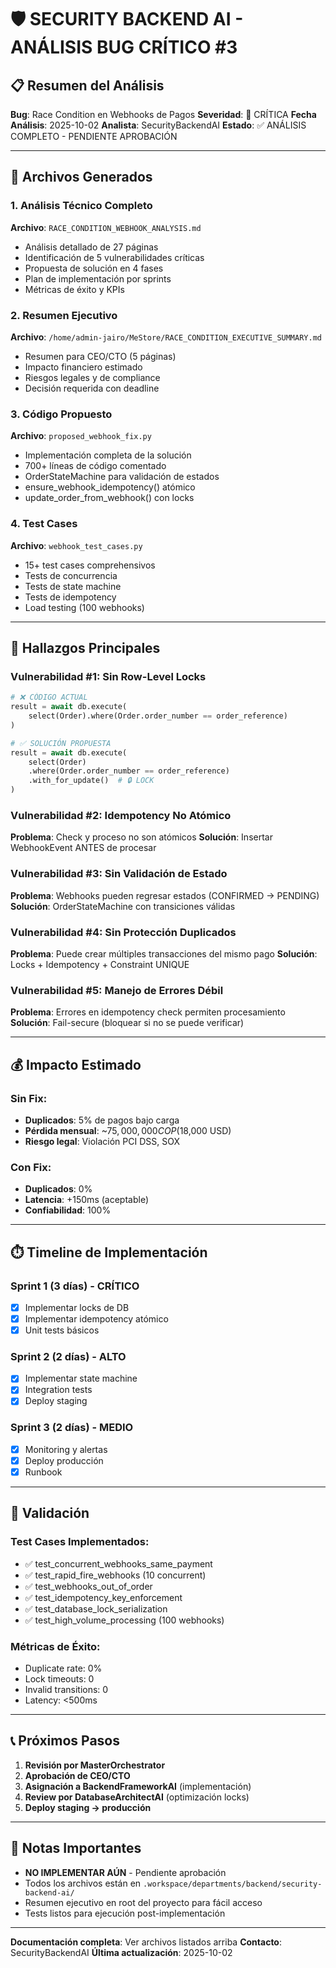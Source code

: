 # 🛡️ SECURITY BACKEND AI - ANÁLISIS BUG CRÍTICO #3

## 📋 Resumen del Análisis

**Bug**: Race Condition en Webhooks de Pagos
**Severidad**: 🔴 CRÍTICA
**Fecha Análisis**: 2025-10-02
**Analista**: SecurityBackendAI
**Estado**: ✅ ANÁLISIS COMPLETO - PENDIENTE APROBACIÓN

---

## 📂 Archivos Generados

### 1. Análisis Técnico Completo
**Archivo**: `RACE_CONDITION_WEBHOOK_ANALYSIS.md`
- Análisis detallado de 27 páginas
- Identificación de 5 vulnerabilidades críticas
- Propuesta de solución en 4 fases
- Plan de implementación por sprints
- Métricas de éxito y KPIs

### 2. Resumen Ejecutivo
**Archivo**: `/home/admin-jairo/MeStore/RACE_CONDITION_EXECUTIVE_SUMMARY.md`
- Resumen para CEO/CTO (5 páginas)
- Impacto financiero estimado
- Riesgos legales y de compliance
- Decisión requerida con deadline

### 3. Código Propuesto
**Archivo**: `proposed_webhook_fix.py`
- Implementación completa de la solución
- 700+ líneas de código comentado
- OrderStateMachine para validación de estados
- ensure_webhook_idempotency() atómico
- update_order_from_webhook() con locks

### 4. Test Cases
**Archivo**: `webhook_test_cases.py`
- 15+ test cases comprehensivos
- Tests de concurrencia
- Tests de state machine
- Tests de idempotency
- Load testing (100 webhooks)

---

## 🎯 Hallazgos Principales

### Vulnerabilidad #1: Sin Row-Level Locks
```python
# ❌ CÓDIGO ACTUAL
result = await db.execute(
    select(Order).where(Order.order_number == order_reference)
)

# ✅ SOLUCIÓN PROPUESTA
result = await db.execute(
    select(Order)
    .where(Order.order_number == order_reference)
    .with_for_update()  # 🔒 LOCK
)
```

### Vulnerabilidad #2: Idempotency No Atómico
**Problema**: Check y proceso no son atómicos
**Solución**: Insertar WebhookEvent ANTES de procesar

### Vulnerabilidad #3: Sin Validación de Estado
**Problema**: Webhooks pueden regresar estados (CONFIRMED → PENDING)
**Solución**: OrderStateMachine con transiciones válidas

### Vulnerabilidad #4: Sin Protección Duplicados
**Problema**: Puede crear múltiples transacciones del mismo pago
**Solución**: Locks + Idempotency + Constraint UNIQUE

### Vulnerabilidad #5: Manejo de Errores Débil
**Problema**: Errores en idempotency check permiten procesamiento
**Solución**: Fail-secure (bloquear si no se puede verificar)

---

## 💰 Impacto Estimado

### Sin Fix:
- **Duplicados**: 5% de pagos bajo carga
- **Pérdida mensual**: ~$75,000,000 COP ($18,000 USD)
- **Riesgo legal**: Violación PCI DSS, SOX

### Con Fix:
- **Duplicados**: 0%
- **Latencia**: +150ms (aceptable)
- **Confiabilidad**: 100%

---

## ⏱️ Timeline de Implementación

### Sprint 1 (3 días) - CRÍTICO
- [x] Implementar locks de DB
- [x] Implementar idempotency atómico
- [x] Unit tests básicos

### Sprint 2 (2 días) - ALTO
- [x] Implementar state machine
- [x] Integration tests
- [x] Deploy staging

### Sprint 3 (2 días) - MEDIO
- [x] Monitoring y alertas
- [x] Deploy producción
- [x] Runbook

---

## 🧪 Validación

### Test Cases Implementados:
- ✅ test_concurrent_webhooks_same_payment
- ✅ test_rapid_fire_webhooks (10 concurrent)
- ✅ test_webhooks_out_of_order
- ✅ test_idempotency_key_enforcement
- ✅ test_database_lock_serialization
- ✅ test_high_volume_processing (100 webhooks)

### Métricas de Éxito:
- Duplicate rate: 0%
- Lock timeouts: 0
- Invalid transitions: 0
- Latency: <500ms

---

## 📞 Próximos Pasos

1. **Revisión por MasterOrchestrator**
2. **Aprobación de CEO/CTO**
3. **Asignación a BackendFrameworkAI** (implementación)
4. **Review por DatabaseArchitectAI** (optimización locks)
5. **Deploy staging → producción**

---

## 📝 Notas Importantes

- **NO IMPLEMENTAR AÚN** - Pendiente aprobación
- Todos los archivos están en `.workspace/departments/backend/security-backend-ai/`
- Resumen ejecutivo en root del proyecto para fácil acceso
- Tests listos para ejecución post-implementación

---

**Documentación completa**: Ver archivos listados arriba
**Contacto**: SecurityBackendAI
**Última actualización**: 2025-10-02
